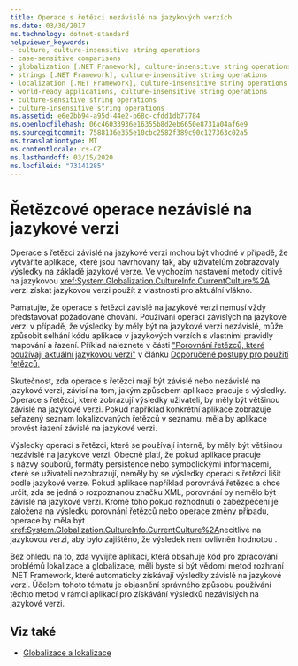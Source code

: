```yaml
---
title: Operace s řetězci nezávislé na jazykových verzích
ms.date: 03/30/2017
ms.technology: dotnet-standard
helpviewer_keywords:
- culture, culture-insensitive string operations
- case-sensitive comparisons
- globalization [.NET Framework], culture-insensitive string operations
- strings [.NET Framework], culture-insensitive string operations
- localization [.NET Framework], culture-insensitive string operations
- world-ready applications, culture-insensitive string operations
- culture-sensitive string operations
- culture-insensitive string operations
ms.assetid: e6e2bb94-a95d-44e2-b68c-cfdd1db77784
ms.openlocfilehash: 06c46033936e16355b8d2eb6650e8731a04af6e9
ms.sourcegitcommit: 7588136e355e10cbc2582f389c90c127363c02a5
ms.translationtype: MT
ms.contentlocale: cs-CZ
ms.lasthandoff: 03/15/2020
ms.locfileid: "73141285"
---
```

# <a name="culture-insensitive-string-operations"></a>Řetězcové operace nezávislé na jazykové verzi

Operace s řetězci závislé na jazykové verzi mohou být vhodné v případě, že vytváříte aplikace, které jsou navrhovány tak, aby uživatelům zobrazovaly výsledky na základě jazykové verze. Ve výchozím nastavení metody citlivé na jazykovou <xref:System.Globalization.CultureInfo.CurrentCulture%2A> verzi získat jazykovou verzi použít z vlastnosti pro aktuální vlákno.

Pamatujte, že operace s řetězci závislé na jazykové verzi nemusí vždy představovat požadované chování. Používání operací závislých na jazykové verzi v případě, že výsledky by měly být na jazykové verzi nezávislé, může způsobit selhání kódu aplikace v jazykových verzích s vlastními pravidly mapování a řazení. Příklad naleznete v části ["Porovnání řetězců, které používají aktuální jazykovou verzi"](../../../docs/standard/base-types/best-practices-strings.md#string-comparisons-that-use-the-current-culture) v článku [Doporučené postupy pro použití řetězců.](../../../docs/standard/base-types/best-practices-strings.md)

Skutečnost, zda operace s řetězci mají být závislé nebo nezávislé na jazykové verzi, závisí na tom, jakým způsobem aplikace pracuje s výsledky. Operace s řetězci, které zobrazují výsledky uživateli, by měly být většinou závislé na jazykové verzi. Pokud například konkrétní aplikace zobrazuje seřazený seznam lokalizovaných řetězců v seznamu, měla by aplikace provést řazení závislé na jazykové verzi.

Výsledky operací s řetězci, které se používají interně, by měly být většinou nezávislé na jazykové verzi. Obecně platí, že pokud aplikace pracuje s názvy souborů, formáty persistence nebo symbolickými informacemi, které se uživateli nezobrazují, neměly by se výsledky operací s řetězci lišit podle jazykové verze. Pokud aplikace například porovnává řetězec a chce určit, zda se jedná o rozpoznanou značku XML, porovnání by nemělo být závislé na jazykové verzi. Kromě toho pokud rozhodnutí o zabezpečení je založena na výsledku porovnání řetězců nebo operace změny případu, operace by měla být <xref:System.Globalization.CultureInfo.CurrentCulture%2A>necitlivé na jazykovou verzi, aby bylo zajištěno, že výsledek není ovlivněn hodnotou .

Bez ohledu na to, zda vyvíjíte aplikaci, která obsahuje kód pro zpracování problémů lokalizace a globalizace, měli byste si být vědomi metod rozhraní .NET Framework, které automaticky získávají výsledky závislé na jazykové verzi. Účelem tohoto tématu je objasnění správného způsobu používání těchto metod v rámci aplikací pro získávání výsledků nezávislých na jazykové verzi.

## <a name="see-also"></a>Viz také

- [Globalizace a lokalizace](../../../docs/standard/globalization-localization/index.md)
